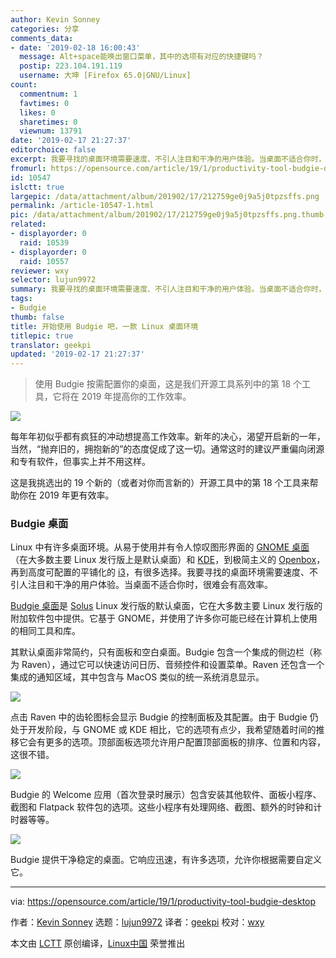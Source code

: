```yaml
---
author: Kevin Sonney
categories: 分享
comments_data:
- date: '2019-02-18 16:00:43'
  message: Alt+space能唤出窗口菜单，其中的选项有对应的快捷键吗？
  postip: 223.104.191.119
  username: 大坤 [Firefox 65.0|GNU/Linux]
count:
  commentnum: 1
  favtimes: 0
  likes: 0
  sharetimes: 0
  viewnum: 13791
date: '2019-02-17 21:27:37'
editorchoice: false
excerpt: 我要寻找的桌面环境需要速度、不引人注目和干净的用户体验。当桌面不适合你时，很难会有高效率。
fromurl: https://opensource.com/article/19/1/productivity-tool-budgie-desktop
id: 10547
islctt: true
largepic: /data/attachment/album/201902/17/212759ge0j9a5j0tpzsffs.png
permalink: /article-10547-1.html
pic: /data/attachment/album/201902/17/212759ge0j9a5j0tpzsffs.png.thumb.jpg
related:
- displayorder: 0
  raid: 10539
- displayorder: 0
  raid: 10557
reviewer: wxy
selector: lujun9972
summary: 我要寻找的桌面环境需要速度、不引人注目和干净的用户体验。当桌面不适合你时，很难会有高效率。
tags:
- Budgie
thumb: false
title: 开始使用 Budgie 吧，一款 Linux 桌面环境
titlepic: true
translator: geekpi
updated: '2019-02-17 21:27:37'
---
```



> 
> 使用 Budgie 按需配置你的桌面，这是我们开源工具系列中的第 18 个工具，它将在 2019 年提高你的工作效率。
> 
> 
> 


![](/data/attachment/album/201902/17/212759ge0j9a5j0tpzsffs.png)


每年年初似乎都有疯狂的冲动想提高工作效率。新年的决心，渴望开启新的一年，当然，“抛弃旧的，拥抱新的”的态度促成了这一切。通常这时的建议严重偏向闭源和专有软件，但事实上并不用这样。


这是我挑选出的 19 个新的（或者对你而言新的）开源工具中的第 18 个工具来帮助你在 2019 年更有效率。


### Budgie 桌面


Linux 中有许多桌面环境。从易于使用并有令人惊叹图形界面的 [GNOME 桌面](https://www.gnome.org/)（在大多数主要 Linux 发行版上是默认桌面）和 [KDE](https://www.kde.org/)，到极简主义的 [Openbox](http://openbox.org/wiki/Main_Page)，再到高度可配置的平铺化的 [i3](https://i3wm.org/)，有很多选择。我要寻找的桌面环境需要速度、不引人注目和干净的用户体验。当桌面不适合你时，很难会有高效率。


[Budgie 桌面](https://getsol.us/solus/experiences/)是 [Solus](https://getsol.us/home/) Linux 发行版的默认桌面，它在大多数主要 Linux 发行版的附加软件包中提供。它基于 GNOME，并使用了许多你可能已经在计算机上使用的相同工具和库。


其默认桌面非常简约，只有面板和空白桌面。Budgie 包含一个集成的侧边栏（称为 Raven），通过它可以快速访问日历、音频控件和设置菜单。Raven 还包含一个集成的通知区域，其中包含与 MacOS 类似的统一系统消息显示。


![](/data/attachment/album/201902/17/212816y3dc6t6oa2ka624q.png)


点击 Raven 中的齿轮图标会显示 Budgie 的控制面板及其配置。由于 Budgie 仍处于开发阶段，与 GNOME 或 KDE 相比，它的选项有点少，我希望随着时间的推移它会有更多的选项。顶部面板选项允许用户配置顶部面板的排序、位置和内容，这很不错。


![](/data/attachment/album/201902/17/212824s4z8kkqho9pgo9zq.png)


Budgie 的 Welcome 应用（首次登录时展示）包含安装其他软件、面板小程序、截图和 Flatpack 软件包的选项。这些小程序有处理网络、截图、额外的时钟和计时器等等。


![](/data/attachment/album/201902/17/212830ghxppvfhczuvzzvn.png)


Budgie 提供干净稳定的桌面。它响应迅速，有许多选项，允许你根据需要自定义它。




---


via: <https://opensource.com/article/19/1/productivity-tool-budgie-desktop>


作者：[Kevin Sonney](https://opensource.com/users/ksonney "Kevin Sonney") 选题：[lujun9972](https://github.com/lujun9972) 译者：[geekpi](https://github.com/geekpi) 校对：[wxy](https://github.com/wxy)


本文由 [LCTT](https://github.com/LCTT/TranslateProject) 原创编译，[Linux中国](https://linux.cn/) 荣誉推出